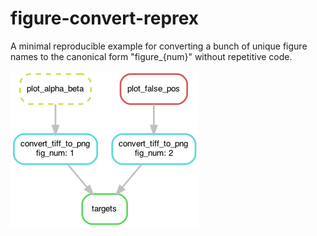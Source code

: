 # figure-convert-reprex

A minimal reproducible example for converting a bunch of unique figure names
to the canonical form "figure_{num}" without repetitive code.

![dag](figures/dag.png)